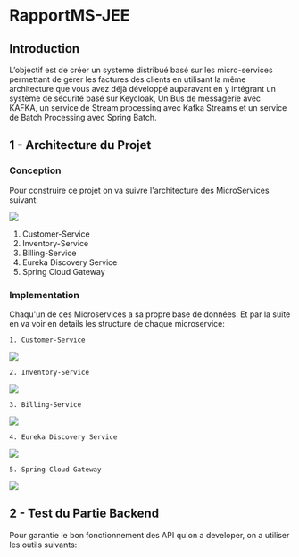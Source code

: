 # RapportMS-JEE

## Introduction

L’objectif est de créer un système distribué basé sur les micro-services permettant de gérer les factures des clients en utilisant la même architecture que vous avez déjà développé auparavant en y intégrant un système de sécurité basé sur Keycloak, Un Bus de messagerie avec KAFKA, un service de Stream processing avec Kafka Streams et un service de Batch Processing avec Spring Batch.

## 1 - Architecture du Projet

### Conception

Pour construire ce projet on va suivre l'architecture des MicroServices suivant:

![](Screens/Architecture.jpg)

1. Customer-Service
2. Inventory-Service
3. Billing-Service
4. Eureka Discovery Service
5. Spring Cloud Gateway

### Implementation

Chaqu'un de ces Microservices a sa propre base de données.
Et par la suite en va voir en details les structure de chaque microservice:

`1. Customer-Service`

![](Screens/Customer.png)

`2. Inventory-Service`

![](Screens/Inv.png)

`3. Billing-Service`

![](Screens/Bill.png)

`4. Eureka Discovery Service`

![](Screens/Eureka.png)

`5. Spring Cloud Gateway`

![](Screens/GateWay.png)

## 2 - Test du Partie Backend

Pour garantie le bon fonctionnement des API qu'on a developer, on a utiliser les outils suivants:


